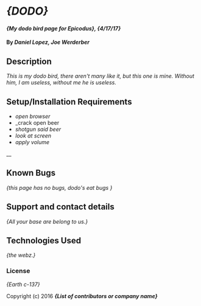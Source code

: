 # _{DODO}_

#### _{My dodo bird page for Epicodus}, {4/17/17}_

#### By _**Daniel Lopez, Joe Werderber**_

## Description

_This is my dodo bird, there aren't many like it, but this one is mine. Without him, I am useless, without me he is useless._

## Setup/Installation Requirements

* _open browser_
* _crack open beer
* _shotgun said beer_
* _look at screen_
* _apply volume_

__

## Known Bugs

_{this page has no bugs, dodo's eat bugs }_

## Support and contact details

_{All your base are belong to us.}_

## Technologies Used

_{the webz.}_

### License

*{Earth c-137}*

Copyright (c) 2016 **_{List of contributors or company name}_**
